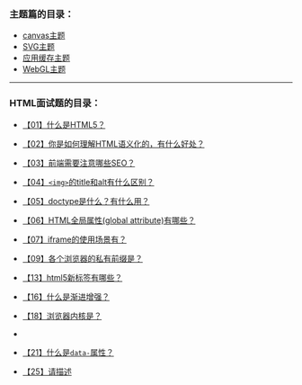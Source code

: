 ### 主题篇的目录：

- [canvas主题](submenu/canvas.md)
- [SVG主题](submenu/SVG.md)
- [应用缓存主题](submenu/manifest.md)
- [WebGL主题](submenu/webgl.md)



---



### HTML面试题的目录：

- [【01】什么是HTML5？](submenu/01.md)
- [【02】你是如何理解HTML语义化的，有什么好处？](submenu/02.md)
- [【03】前端需要注意哪些SEO？](submenu/03.md)
- [【04】`<img>`的title和alt有什么区别？](submenu/04.md)
- [【05】doctype是什么？有什么用？](submenu/05.md)
- [【06】HTML全局属性(global attribute)有哪些？](submenu/06.md)
- [【07】iframe的使用场景有？](submenu/07.md)
- [【09】各个浏览器的私有前缀是？](submenu/09.md)
- [【13】html5新标签有哪些？](submenu/13.md)
- [【16】什么是渐进增强？ ](submenu/16.md)
- [【18】浏览器内核是？](submenu/18.md)
- 
- [【21】什么是`data-`属性？ ](submenu/21.md)



- [【25】请描述<script>、<script async>和<script defer>的区别？](submenu/25.md)
- [【29】SGML（标准通用标记语言）和HTML（超文本标记语言），XML（可扩展标记语言）和HTML的之间有什么关系？ ](submenu/29.md)

- [【31】为什么HTML5里面我们不需要DTD（Document Type Definition文档类型定义）](submenu/31.md)

- [【32】如果我不放入<! DOCTYPE html> ，HTML5还会工作么？](submenu/32.md)
- [【33】哪些浏览器支持HTML5？](submenu/33.md)
- [【34】HTML5的页面结构同HTML4或者更前的HTML有什么区别?](submenu/34.md)
- [【35】HTML5中的datalist是什么？](submenu/35.md)
- [【36】HTML5中什么是不同的新的表单元素类型?](submenu/36.md)
- [【58】如何在手机页面上调用九宫格数字键盘？](submenu/58.md)
- 
- 









